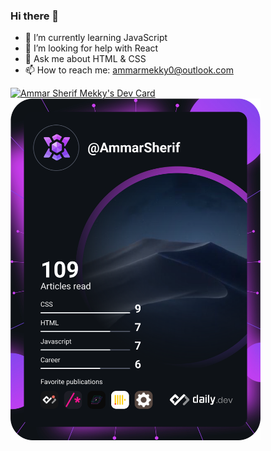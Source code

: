 ### Hi there 👋

<!--
**Ammar-Sherif-Mohammed-Mekky/Ammar-Sherif-Mohammed-Mekky** is a ✨ _special_ ✨ repository because its `README.md` (this file) appears on your GitHub profile.

Here are some ideas to get you started: -->                             

<!-- - 👯 I’m looking to collaborate on ... -->
<!-- - 🔭 I’m currently working on ... -->
- 🌱 I’m currently learning JavaScript
- 🤔 I’m looking for help with React
- 💬 Ask me about HTML & CSS
- 📫 How to reach me: ammarmekky0@outlook.com
<!-- - 😄 Pronouns: ... -->
<!-- - ⚡ Fun fact: ... -->



<a href="https://app.daily.dev/AmmarSherif"><img src="https://api.daily.dev/devcards/dd66892f9ee04da8bf0ab7b05bab1e36.png?r=wzf" width="400" alt="Ammar Sherif Mekky's Dev Card"/></a>
<a href="https://app.daily.dev/AmmarSherif"><img src="https://github.com/Ammar-Sherif-Mohammed-Mekky/Ammar-Sherif-Mohammed-Mekky/blob/master/devcard.svg" width="400" alt="Ammar Sherif's Dev Card"/></a>
